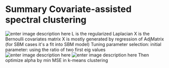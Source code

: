 ﻿# Summary Covariate-assisted spectral clustering

![enter image description here](https://lh3.googleusercontent.com/xZmBip3kkheB9uLg-clS35RM69OVEQAvZ6jQzIDO-f38JnmRVzt6-MJ3S-egceGOVIJkw4JrICE)
L is the regularized Laplacian
X is the Bernoulli covariates matrix
X is mostly generated by regression of AdjMatrix
(for SBM cases it's a fit into SBM model)
Tuning parameter selection:
initial parameter:
using the ratio of two first eig values
![enter image description here](https://lh3.googleusercontent.com/ABt9oREfmC0F07kTjlBYlhFGvt9zT6jUVe0Krc6Xg0sK23KdF3mwhpJ4QXpefxFtS5IuEPZpuq8)
![enter image description here](https://lh3.googleusercontent.com/alIVe9ZvapeB8fkPiV4NICXkgKhacqm--6D_wGK6ily8mwVpsDPnWBnfdAsWQmATrKAWY9gUCRo)
Then optimize alpha by min MSE in k-means clustering


